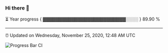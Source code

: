 ### Hi there 👋

⏳ Year progress { ▓▓▓▓▓▓▓▓▓▓▓▓▓▓▓▓▓▓▓▓▓▓▓▓▓▓░░░░ } 89.90 %

---

⏰ Updated on Wednesday, November 25, 2020, 12:48 AM UTC

![Progress Bar CI](https://github.com/arthurbuhl/arthurbuhl/workflows/Progress%20Bar%20CI/badge.svg)
